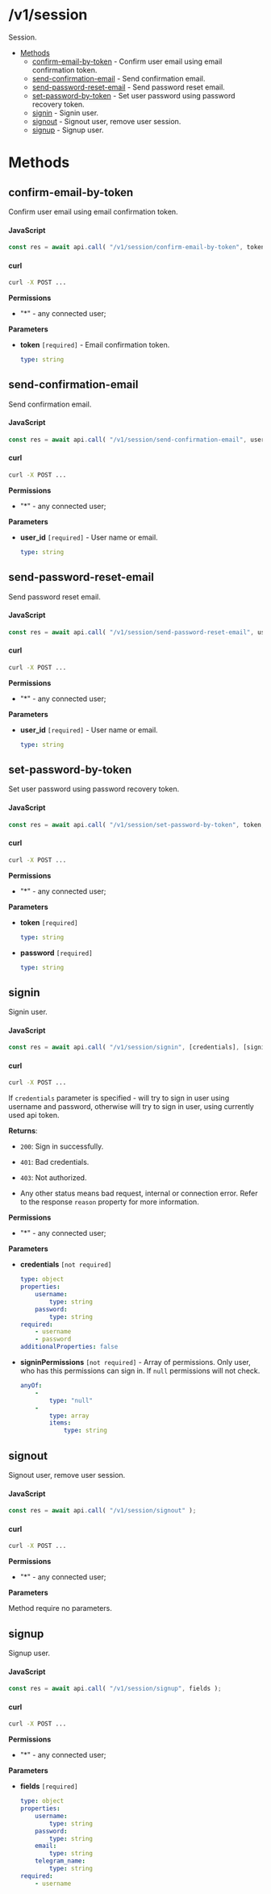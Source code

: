# /v1/session

Session.

-   [Methods](#methods)
    -   [confirm-email-by-token](#confirm-email-by-token) - Confirm user email using email confirmation token.
    -   [send-confirmation-email](#send-confirmation-email) - Send confirmation email.
    -   [send-password-reset-email](#send-password-reset-email) - Send password reset email.
    -   [set-password-by-token](#set-password-by-token) - Set user password using password recovery token.
    -   [signin](#signin) - Signin user.
    -   [signout](#signout) - Signout user, remove user session.
    -   [signup](#signup) - Signup user.

<a id="methods"></a>

# Methods

<a id="confirm-email-by-token"></a>

## confirm-email-by-token

Confirm user email using email confirmation token.

<!-- tabs:start -->

#### **JavaScript**

<!-- prettier-ignore -->
```js
const res = await api.call( "/v1/session/confirm-email-by-token", token );
```

#### **curl**

<!-- prettier-ignore -->
```sh
curl -X POST ...
```

<!-- tabs:end -->

**Permissions**

-   "\*" - any connected user;

**Parameters**

-   **token** `[required]` - Email confirmation token.

    <!-- prettier-ignore -->
    ```yaml
    type: string
    ```

<a id="send-confirmation-email"></a>

## send-confirmation-email

Send confirmation email.

<!-- tabs:start -->

#### **JavaScript**

<!-- prettier-ignore -->
```js
const res = await api.call( "/v1/session/send-confirmation-email", user_id );
```

#### **curl**

<!-- prettier-ignore -->
```sh
curl -X POST ...
```

<!-- tabs:end -->

**Permissions**

-   "\*" - any connected user;

**Parameters**

-   **user_id** `[required]` - User name or email.

    <!-- prettier-ignore -->
    ```yaml
    type: string
    ```

<a id="send-password-reset-email"></a>

## send-password-reset-email

Send password reset email.

<!-- tabs:start -->

#### **JavaScript**

<!-- prettier-ignore -->
```js
const res = await api.call( "/v1/session/send-password-reset-email", user_id );
```

#### **curl**

<!-- prettier-ignore -->
```sh
curl -X POST ...
```

<!-- tabs:end -->

**Permissions**

-   "\*" - any connected user;

**Parameters**

-   **user_id** `[required]` - User name or email.

    <!-- prettier-ignore -->
    ```yaml
    type: string
    ```

<a id="set-password-by-token"></a>

## set-password-by-token

Set user password using password recovery token.

<!-- tabs:start -->

#### **JavaScript**

<!-- prettier-ignore -->
```js
const res = await api.call( "/v1/session/set-password-by-token", token, password );
```

#### **curl**

<!-- prettier-ignore -->
```sh
curl -X POST ...
```

<!-- tabs:end -->

**Permissions**

-   "\*" - any connected user;

**Parameters**

-   **token** `[required]`

    <!-- prettier-ignore -->
    ```yaml
    type: string
    ```

-   **password** `[required]`

    <!-- prettier-ignore -->
    ```yaml
    type: string
    ```

<a id="signin"></a>

## signin

Signin user.

<!-- tabs:start -->

#### **JavaScript**

<!-- prettier-ignore -->
```js
const res = await api.call( "/v1/session/signin", [credentials], [signinPermissions] );
```

#### **curl**

<!-- prettier-ignore -->
```sh
curl -X POST ...
```

<!-- tabs:end -->

If `credentials` parameter is specified - will try to sign in user using username and password, otherwise will try to sign in user, using currently used api token.

**Returns**:

-   `200`: Sign in successfully.

-   `401`: Bad credentials.

-   `403`: Not authorized.

-   Any other status means bad request, internal or connection error. Refer to the response `reason` property for more information.

**Permissions**

-   "\*" - any connected user;

**Parameters**

-   **credentials** `[not required]`

    <!-- prettier-ignore -->
    ```yaml
    type: object
    properties:
        username:
            type: string
        password:
            type: string
    required:
        - username
        - password
    additionalProperties: false
    ```

-   **signinPermissions** `[not required]` - Array of permissions. Only user, who has this permissions can sign in. If `null` permissions will not check.

    <!-- prettier-ignore -->
    ```yaml
    anyOf:
        -
            type: "null"
        -
            type: array
            items:
                type: string
    ```

<a id="signout"></a>

## signout

Signout user, remove user session.

<!-- tabs:start -->

#### **JavaScript**

<!-- prettier-ignore -->
```js
const res = await api.call( "/v1/session/signout" );
```

#### **curl**

<!-- prettier-ignore -->
```sh
curl -X POST ...
```

<!-- tabs:end -->

**Permissions**

-   "\*" - any connected user;

**Parameters**

Method require no parameters.

<a id="signup"></a>

## signup

Signup user.

<!-- tabs:start -->

#### **JavaScript**

<!-- prettier-ignore -->
```js
const res = await api.call( "/v1/session/signup", fields );
```

#### **curl**

<!-- prettier-ignore -->
```sh
curl -X POST ...
```

<!-- tabs:end -->

**Permissions**

-   "\*" - any connected user;

**Parameters**

-   **fields** `[required]`

    <!-- prettier-ignore -->
    ```yaml
    type: object
    properties:
        username:
            type: string
        password:
            type: string
        email:
            type: string
        telegram_name:
            type: string
    required:
        - username
    ```
